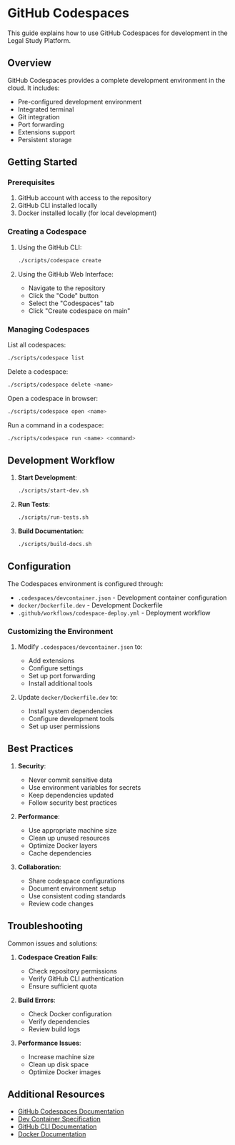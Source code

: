 # GitHub Codespaces

This guide explains how to use GitHub Codespaces for development in the Legal Study Platform.

## Overview

GitHub Codespaces provides a complete development environment in the cloud. It includes:

- Pre-configured development environment
- Integrated terminal
- Git integration
- Port forwarding
- Extensions support
- Persistent storage

## Getting Started

### Prerequisites

1. GitHub account with access to the repository
2. GitHub CLI installed locally
3. Docker installed locally (for local development)

### Creating a Codespace

1. Using the GitHub CLI:
   ```bash
   ./scripts/codespace create
   ```

2. Using the GitHub Web Interface:
   - Navigate to the repository
   - Click the "Code" button
   - Select the "Codespaces" tab
   - Click "Create codespace on main"

### Managing Codespaces

List all codespaces:
```bash
./scripts/codespace list
```

Delete a codespace:
```bash
./scripts/codespace delete <name>
```

Open a codespace in browser:
```bash
./scripts/codespace open <name>
```

Run a command in a codespace:
```bash
./scripts/codespace run <name> <command>
```

## Development Workflow

1. **Start Development**:
   ```bash
   ./scripts/start-dev.sh
   ```

2. **Run Tests**:
   ```bash
   ./scripts/run-tests.sh
   ```

3. **Build Documentation**:
   ```bash
   ./scripts/build-docs.sh
   ```

## Configuration

The Codespaces environment is configured through:

- `.codespaces/devcontainer.json` - Development container configuration
- `docker/Dockerfile.dev` - Development Dockerfile
- `.github/workflows/codespace-deploy.yml` - Deployment workflow

### Customizing the Environment

1. Modify `.codespaces/devcontainer.json` to:
   - Add extensions
   - Configure settings
   - Set up port forwarding
   - Install additional tools

2. Update `docker/Dockerfile.dev` to:
   - Install system dependencies
   - Configure development tools
   - Set up user permissions

## Best Practices

1. **Security**:
   - Never commit sensitive data
   - Use environment variables for secrets
   - Keep dependencies updated
   - Follow security best practices

2. **Performance**:
   - Use appropriate machine size
   - Clean up unused resources
   - Optimize Docker layers
   - Cache dependencies

3. **Collaboration**:
   - Share codespace configurations
   - Document environment setup
   - Use consistent coding standards
   - Review code changes

## Troubleshooting

Common issues and solutions:

1. **Codespace Creation Fails**:
   - Check repository permissions
   - Verify GitHub CLI authentication
   - Ensure sufficient quota

2. **Build Errors**:
   - Check Docker configuration
   - Verify dependencies
   - Review build logs

3. **Performance Issues**:
   - Increase machine size
   - Clean up disk space
   - Optimize Docker images

## Additional Resources

- [GitHub Codespaces Documentation](https://docs.github.com/en/codespaces)
- [Dev Container Specification](https://containers.dev/implementors/spec/)
- [GitHub CLI Documentation](https://cli.github.com/manual/)
- [Docker Documentation](https://docs.docker.com/)
